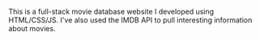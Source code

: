 This is a full-stack movie database website I developed using HTML/CSS/JS. I've also used the IMDB API to pull interesting information about movies. 
